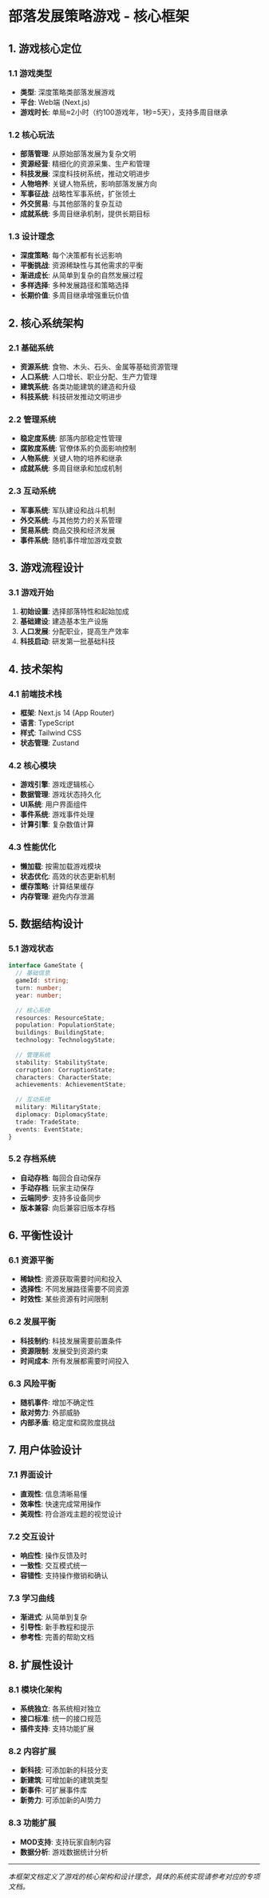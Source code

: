 # 部落发展策略游戏 - 核心框架

## 1. 游戏核心定位

### 1.1 游戏类型
- **类型**: 深度策略类部落发展游戏
- **平台**: Web端 (Next.js)
- **游戏时长**: 单局≈2小时（约100游戏年，1秒=5天），支持多周目继承

### 1.2 核心玩法
- **部落管理**: 从原始部落发展为复杂文明
- **资源经营**: 精细化的资源采集、生产和管理
- **科技发展**: 深度科技树系统，推动文明进步
- **人物培养**: 关键人物系统，影响部落发展方向
- **军事征战**: 战略性军事系统，扩张领土
- **外交贸易**: 与其他部落的复杂互动
- **成就系统**: 多周目继承机制，提供长期目标

### 1.3 设计理念
- **深度策略**: 每个决策都有长远影响
- **平衡挑战**: 资源稀缺性与其他需求的平衡
- **渐进成长**: 从简单到复杂的自然发展过程
- **多样选择**: 多种发展路径和策略选择
- **长期价值**: 多周目继承增强重玩价值

## 2. 核心系统架构

### 2.1 基础系统
- **资源系统**: 食物、木头、石头、金属等基础资源管理
- **人口系统**: 人口增长、职业分配、生产力管理
- **建筑系统**: 各类功能建筑的建造和升级
- **科技系统**: 科技研发推动文明进步

### 2.2 管理系统
- **稳定度系统**: 部落内部稳定性管理
- **腐败度系统**: 官僚体系的负面影响控制
- **人物系统**: 关键人物的培养和继承
- **成就系统**: 多周目继承和加成机制

### 2.3 互动系统
- **军事系统**: 军队建设和战斗机制
- **外交系统**: 与其他势力的关系管理
- **贸易系统**: 商品交换和经济发展
- **事件系统**: 随机事件增加游戏变数

## 3. 游戏流程设计

### 3.1 游戏开始
1. **初始设置**: 选择部落特性和起始加成
2. **基础建设**: 建造基本生产设施
3. **人口发展**: 分配职业，提高生产效率
4. **科技启动**: 研发第一批基础科技

## 4. 技术架构

### 4.1 前端技术栈
- **框架**: Next.js 14 (App Router)
- **语言**: TypeScript
- **样式**: Tailwind CSS
- **状态管理**: Zustand

### 4.2 核心模块
- **游戏引擎**: 游戏逻辑核心
- **数据管理**: 游戏状态持久化
- **UI系统**: 用户界面组件
- **事件系统**: 游戏事件处理
- **计算引擎**: 复杂数值计算

### 4.3 性能优化
- **懒加载**: 按需加载游戏模块
- **状态优化**: 高效的状态更新机制
- **缓存策略**: 计算结果缓存
- **内存管理**: 避免内存泄漏

## 5. 数据结构设计

### 5.1 游戏状态
```typescript
interface GameState {
  // 基础信息
  gameId: string;
  turn: number;
  year: number;
  
  // 核心系统
  resources: ResourceState;
  population: PopulationState;
  buildings: BuildingState;
  technology: TechnologyState;
  
  // 管理系统
  stability: StabilityState;
  corruption: CorruptionState;
  characters: CharacterState;
  achievements: AchievementState;
  
  // 互动系统
  military: MilitaryState;
  diplomacy: DiplomacyState;
  trade: TradeState;
  events: EventState;
}
```

### 5.2 存档系统
- **自动存档**: 每回合自动保存
- **手动存档**: 玩家主动保存
- **云端同步**: 支持多设备同步
- **版本兼容**: 向后兼容旧版本存档

## 6. 平衡性设计

### 6.1 资源平衡
- **稀缺性**: 资源获取需要时间和投入
- **选择性**: 不同发展路径需要不同资源
- **时效性**: 某些资源有时间限制

### 6.2 发展平衡
- **科技制约**: 科技发展需要前置条件
- **资源限制**: 发展受到资源约束
- **时间成本**: 所有发展都需要时间投入

### 6.3 风险平衡
- **随机事件**: 增加不确定性
- **敌对势力**: 外部威胁
- **内部矛盾**: 稳定度和腐败度挑战

## 7. 用户体验设计

### 7.1 界面设计
- **直观性**: 信息清晰易懂
- **效率性**: 快速完成常用操作
- **美观性**: 符合游戏主题的视觉设计

### 7.2 交互设计
- **响应性**: 操作反馈及时
- **一致性**: 交互模式统一
- **容错性**: 支持操作撤销和确认

### 7.3 学习曲线
- **渐进式**: 从简单到复杂
- **引导性**: 新手教程和提示
- **参考性**: 完善的帮助文档

## 8. 扩展性设计

### 8.1 模块化架构
- **系统独立**: 各系统相对独立
- **接口标准**: 统一的接口规范
- **插件支持**: 支持功能扩展

### 8.2 内容扩展
- **新科技**: 可添加新的科技分支
- **新建筑**: 可增加新的建筑类型
- **新事件**: 可扩展事件库
- **新势力**: 可添加新的AI势力

### 8.3 功能扩展
- **MOD支持**: 支持玩家自制内容
- **数据分析**: 游戏数据统计分析

---

*本框架文档定义了游戏的核心架构和设计理念，具体的系统实现请参考对应的专项文档。*